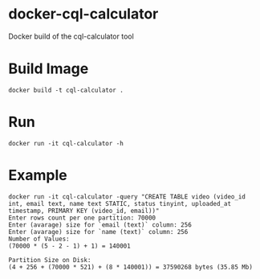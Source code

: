 # docker-cql-calculator
Docker build of the cql-calculator tool

# Build Image
```
docker build -t cql-calculator .
```

# Run
```
docker run -it cql-calculator -h
```

# Example
```
docker run -it cql-calculator -query "CREATE TABLE video (video_id int, email text, name text STATIC, status tinyint, uploaded_at timestamp, PRIMARY KEY (video_id, email))"
Enter rows count per one partition: 70000
Enter (avarage) size for `email (text)` column: 256
Enter (avarage) size for `name (text)` column: 256
Number of Values:
(70000 * (5 - 2 - 1) + 1) = 140001

Partition Size on Disk:
(4 + 256 + (70000 * 521) + (8 * 140001)) = 37590268 bytes (35.85 Mb)
```
